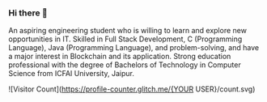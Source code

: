 ### Hi there 👋

An aspiring engineering student who is willing to learn and explore new opportunities in IT. Skilled in Full Stack Development, C (Programming Language), Java (Programming Language), and problem-solving, and have a major interest in Blockchain and its application. Strong education professional with the degree of Bachelors of Technology in Computer Science from ICFAI University, Jaipur.

![Visitor Count](https://profile-counter.glitch.me/{YOUR USER}/count.svg)
